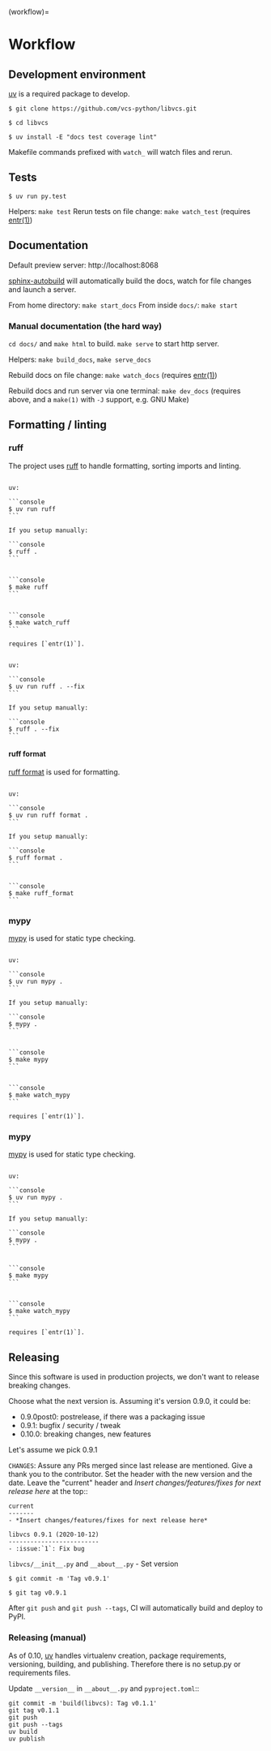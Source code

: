 (workflow)=

# Workflow

## Development environment

[uv] is a required package to develop.

```console
$ git clone https://github.com/vcs-python/libvcs.git
```

```console
$ cd libvcs
```

```console
$ uv install -E "docs test coverage lint"
```

Makefile commands prefixed with `watch_` will watch files and rerun.

## Tests

```console
$ uv run py.test
```

Helpers: `make test` Rerun tests on file change: `make watch_test` (requires [entr(1)])

## Documentation

Default preview server: http://localhost:8068

[sphinx-autobuild] will automatically build the docs, watch for file changes and launch a server.

From home directory: `make start_docs` From inside `docs/`: `make start`

[sphinx-autobuild]: https://github.com/executablebooks/sphinx-autobuild

### Manual documentation (the hard way)

`cd docs/` and `make html` to build. `make serve` to start http server.

Helpers: `make build_docs`, `make serve_docs`

Rebuild docs on file change: `make watch_docs` (requires [entr(1)])

Rebuild docs and run server via one terminal: `make dev_docs` (requires above, and a `make(1)` with
`-J` support, e.g. GNU Make)

## Formatting / linting

### ruff

The project uses [ruff] to handle formatting, sorting imports and linting.

````{tab} Command

uv:

```console
$ uv run ruff
```

If you setup manually:

```console
$ ruff .
```

````

````{tab} make

```console
$ make ruff
```

````

````{tab} Watch

```console
$ make watch_ruff
```

requires [`entr(1)`].

````

````{tab} Fix files

uv:

```console
$ uv run ruff . --fix
```

If you setup manually:

```console
$ ruff . --fix
```

````

#### ruff format

[ruff format] is used for formatting.

````{tab} Command

uv:

```console
$ uv run ruff format .
```

If you setup manually:

```console
$ ruff format .
```

````

````{tab} make

```console
$ make ruff_format
```

````

### mypy

[mypy] is used for static type checking.

````{tab} Command

uv:

```console
$ uv run mypy .
```

If you setup manually:

```console
$ mypy .
```

````

````{tab} make

```console
$ make mypy
```

````

````{tab} Watch

```console
$ make watch_mypy
```

requires [`entr(1)`].
````

### mypy

[mypy] is used for static type checking.

````{tab} Command

uv:

```console
$ uv run mypy .
```

If you setup manually:

```console
$ mypy .
```

````

````{tab} make

```console
$ make mypy
```

````

````{tab} Watch

```console
$ make watch_mypy
```

requires [`entr(1)`].
````

## Releasing

Since this software is used in production projects, we don't want to release breaking changes.

Choose what the next version is. Assuming it's version 0.9.0, it could be:

- 0.9.0post0: postrelease, if there was a packaging issue
- 0.9.1: bugfix / security / tweak
- 0.10.0: breaking changes, new features

Let's assume we pick 0.9.1

`CHANGES`: Assure any PRs merged since last release are mentioned. Give a thank you to the
contributor. Set the header with the new version and the date. Leave the "current" header and
_Insert changes/features/fixes for next release here_ at the top::

    current
    -------
    - *Insert changes/features/fixes for next release here*

    libvcs 0.9.1 (2020-10-12)
    -------------------------
    - :issue:`1`: Fix bug

`libvcs/__init__.py` and `__about__.py` - Set version

```console
$ git commit -m 'Tag v0.9.1'
```

```console
$ git tag v0.9.1
```

After `git push` and `git push --tags`, CI will automatically build and deploy to PyPI.

### Releasing (manual)

As of 0.10, [uv] handles virtualenv creation, package requirements, versioning, building, and
publishing. Therefore there is no setup.py or requirements files.

Update `__version__` in `__about__.py` and `pyproject.toml`::

    git commit -m 'build(libvcs): Tag v0.1.1'
    git tag v0.1.1
    git push
    git push --tags
    uv build
    uv publish

[uv]: https://github.com/astral-sh/uv 
[entr(1)]: http://eradman.com/entrproject/
[`entr(1)`]: http://eradman.com/entrproject/
[ruff format]: https://docs.astral.sh/ruff/formatter/
[ruff]: https://ruff.rs
[mypy]: http://mypy-lang.org/
